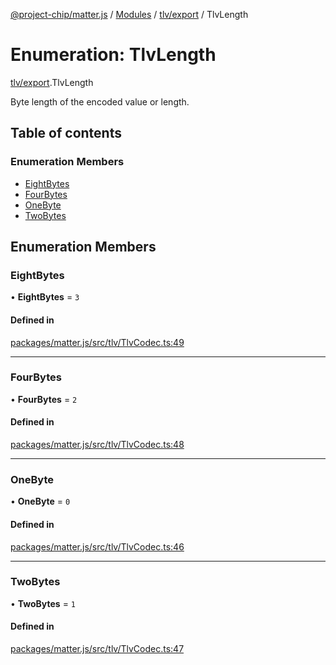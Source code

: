 [@project-chip/matter.js](../README.md) / [Modules](../modules.md) / [tlv/export](../modules/tlv_export.md) / TlvLength

# Enumeration: TlvLength

[tlv/export](../modules/tlv_export.md).TlvLength

Byte length of the encoded value or length.

## Table of contents

### Enumeration Members

- [EightBytes](tlv_export.TlvLength.md#eightbytes)
- [FourBytes](tlv_export.TlvLength.md#fourbytes)
- [OneByte](tlv_export.TlvLength.md#onebyte)
- [TwoBytes](tlv_export.TlvLength.md#twobytes)

## Enumeration Members

### EightBytes

• **EightBytes** = ``3``

#### Defined in

[packages/matter.js/src/tlv/TlvCodec.ts:49](https://github.com/project-chip/matter.js/blob/dfd1dc35/packages/matter.js/src/tlv/TlvCodec.ts#L49)

___

### FourBytes

• **FourBytes** = ``2``

#### Defined in

[packages/matter.js/src/tlv/TlvCodec.ts:48](https://github.com/project-chip/matter.js/blob/dfd1dc35/packages/matter.js/src/tlv/TlvCodec.ts#L48)

___

### OneByte

• **OneByte** = ``0``

#### Defined in

[packages/matter.js/src/tlv/TlvCodec.ts:46](https://github.com/project-chip/matter.js/blob/dfd1dc35/packages/matter.js/src/tlv/TlvCodec.ts#L46)

___

### TwoBytes

• **TwoBytes** = ``1``

#### Defined in

[packages/matter.js/src/tlv/TlvCodec.ts:47](https://github.com/project-chip/matter.js/blob/dfd1dc35/packages/matter.js/src/tlv/TlvCodec.ts#L47)
